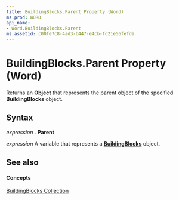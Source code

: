 ```yaml
---
title: BuildingBlocks.Parent Property (Word)
ms.prod: WORD
api_name:
- Word.BuildingBlocks.Parent
ms.assetid: c00fe7c8-4ad3-b447-e4cb-fd21e56fefda
---
```



# BuildingBlocks.Parent Property (Word)

Returns an  **Object** that represents the parent object of the specified **BuildingBlocks** object.


## Syntax

 _expression_ . **Parent**

 _expression_ A variable that represents a **[BuildingBlocks](buildingblocks-object-word.md)** object.


## See also


#### Concepts


[BuildingBlocks Collection](buildingblocks-object-word.md)

